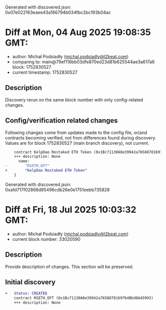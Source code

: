 Generated with discovered.json: 0x07e022163eaee43a166794b034fbc2bc193b04ac

# Diff at Mon, 04 Aug 2025 19:08:35 GMT:

- author: Michał Podsiadły (<michal.podsiadly@l2beat.com>)
- comparing to: main@79ef116bb03dfe870ed23d81b625544ae3a617a6 block: 1752830527
- current timestamp: 1752830527

## Description

Discovery rerun on the same block number with only config-related changes.

## Config/verification related changes

Following changes come from updates made to the config file,
or/and contracts becoming verified, not from differences found during
discovery. Values are for block 1752830527 (main branch discovery), not current.

```diff
    contract KelpDao Restaked ETH Token (0x1Bc71130A0e39942a7658878169764Bbd8A45993) {
    +++ description: None
      name:
-        "RSETH_OFT"
+        "KelpDao Restaked ETH Token"
    }
```

Generated with discovered.json: 0xafd717f02868d95496cdb26e0e1751eebb735828

# Diff at Fri, 18 Jul 2025 10:03:32 GMT:

- author: Michał Podsiadły (<michal.podsiadly@l2beat.com>)
- current block number: 33020590

## Description

Provide description of changes. This section will be preserved.

## Initial discovery

```diff
+   Status: CREATED
    contract RSETH_OFT (0x1Bc71130A0e39942a7658878169764Bbd8A45993)
    +++ description: None
```
